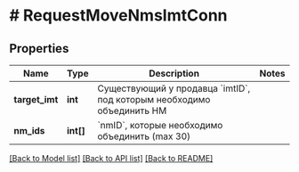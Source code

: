 # # RequestMoveNmsImtConn

## Properties

Name | Type | Description | Notes
------------ | ------------- | ------------- | -------------
**target_imt** | **int** | Существующий у продавца &#x60;imtID&#x60;, под которым необходимо объединить НМ |
**nm_ids** | **int[]** | &#x60;nmID&#x60;, которые необходимо объединить (max 30) |

[[Back to Model list]](../../README.md#models) [[Back to API list]](../../README.md#endpoints) [[Back to README]](../../README.md)
